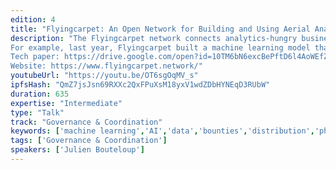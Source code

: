 ```yaml
---
edition: 4
title: "Flyingcarpet: An Open Network for Building and Using Aerial Analytics Services"
description: "The Flyingcarpet network connects analytics-hungry businesses with a pool of data scientists who compete to create machine learning/artificial intelligence analytics-extraction models from visual data, such as drone and satellite imagery. The competition incentivisation mechanism uses bounties and a Token-Curated Registry of Opportunities (TCRO) running on the Ethereum blockchain to collect and rank machine learning model creation opportunities. From insurance companies, to agri-companies, to governments, the Flyingcarpet network enables actionable insights through rich AI-powered analytics.
For example, last year, Flyingcarpet built a machine learning model that enabled a drone to autonomously count the number of coconuts in a coconut plantation in Papua New Guinea—a task which cannot be performed using satellites. The aim was to increase estimation accuracy and reduce the costs of crop yield predictions for the farmer. From a 20 minute autonomous flight, we were able to effectively collect data from the entire plantation, provide an accurate coconut count and translate that into crop yield predictions to be used on blockchain prediction platforms such as Gnosis. This information could also be used by the farmer to optimise distribution of fertilisers, water and so on.
Tech paper: https://drive.google.com/open?id=10TM6bN6excBePftD6l4AoWEfZe484POp
Website: https://www.flyingcarpet.network/"
youtubeUrl: "https://youtu.be/OT6sgOqMV_s"
ipfsHash: "QmZ7jsJsn69RXXc2QxFPuXsM18yxV1wdZDbHYNEqD3RUbW"
duration: 635
expertise: "Intermediate"
type: "Talk"
track: "Governance & Coordination"
keywords: ['machine learning','AI','data','bounties','distribution','philanthropy']
tags: ['Governance & Coordination']
speakers: ['Julien Bouteloup']
---
```

